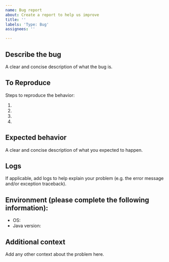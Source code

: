 ```yaml
---
name: Bug report
about: Create a report to help us improve
title: ''
labels: 'Type: Bug'
assignees: ''

---
```


## Describe the bug

A clear and concise description of what the bug is.

## To Reproduce

Steps to reproduce the behavior:

1.
2.
3.
4.

## Expected behavior

A clear and concise description of what you expected to happen.

## Logs

If applicable, add logs to help explain your problem (e.g. the error message and/or exception traceback).

## Environment (please complete the following information):

- OS:
- Java version:

## Additional context

Add any other context about the problem here.

